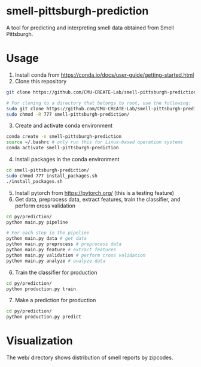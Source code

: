 # smell-pittsburgh-prediction
A tool for predicting and interpreting smell data obtained from Smell Pittsburgh.

# Usage
1. Install conda from https://conda.io/docs/user-guide/getting-started.html
2. Clone this repository
```sh
git clone https://github.com/CMU-CREATE-Lab/smell-pittsburgh-prediction.git

# For cloning to a directory that belongs to root, use the following:
sudo git clone https://github.com/CMU-CREATE-Lab/smell-pittsburgh-prediction.git
sudo chmod -R 777 smell-pittsburgh-prediction/
```
3. Create and activate conda environment
```sh
conda create -n smell-pittsburgh-prediction
source ~/.bashrc # only run this for Linux-based operation systems
conda activate smell-pittsburgh-prediction
```
4. Install packages in the conda environment
```sh
cd smell-pittsburgh-prediction/
sudo chmod 777 install_packages.sh
./install_packages.sh
```
5. Install pytorch from https://pytorch.org/ (this is a testing feature)
5. Get data, preprocess data, extract features, train the classifier, and perform cross validation
```sh
cd py/prediction/
python main.py pipeline

# For each step in the pipeline
python main.py data # get data
python main.py preprocess # preprocess data
python main.py feature # extract features
python main.py validation # perform cross validation
python main.py analyze # analyze data
```
6. Train the classifier for production
```sh
cd py/prediction/
python production.py train
```
7. Make a prediction for production
```sh
cd py/prediction/
python production.py predict
```

# Visualization
The web/ directory shows distribution of smell reports by zipcodes.
